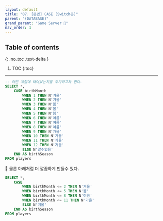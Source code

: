 ```yaml
---
layout: default
title: "07. [문법] CASE (Switch문)"
parent: "(DATABASE)"
grand_parent: "Game Server 👾"
nav_order: 1
---
```


## Table of contents
{: .no_toc .text-delta }

1. TOC
{:toc}

---

```sql
-- 어떤 계절에 태어났는지를 추가하고자 한다.
SELECT *, 
    CASE birthMonth
        WHEN 1 THEN N'겨울'
        WHEN 2 THEN N'겨울'
        WHEN 3 THEN N'봄'
        WHEN 4 THEN N'봄'
        WHEN 5 THEN N'봄'
        WHEN 6 THEN N'여름'
        WHEN 7 THEN N'여름'
        WHEN 8 THEN N'여름'
        WHEN 9 THEN N'가을'
        WHEN 10 THEN N'가을'
        WHEN 11 THEN N'가을'
        WHEN 12 THEN N'겨울'
        ELSE N'알수없음'
    END AS birthSeason
FROM players
```

🍁 물론 아래처럼 더 깔끔하게 만들수 있다.

```sql
SELECT *, 
    CASE
        WHEN birthMonth <= 2 THEN N'겨울'
        WHEN birthMonth <= 5 THEN N'봄'
        WHEN birthMonth <= 8 THEN N'여름'
        WHEN birthMonth <= 11 THEN N'가을'
        ELSE N'겨울'
    END AS birthSeason
FROM players
```
